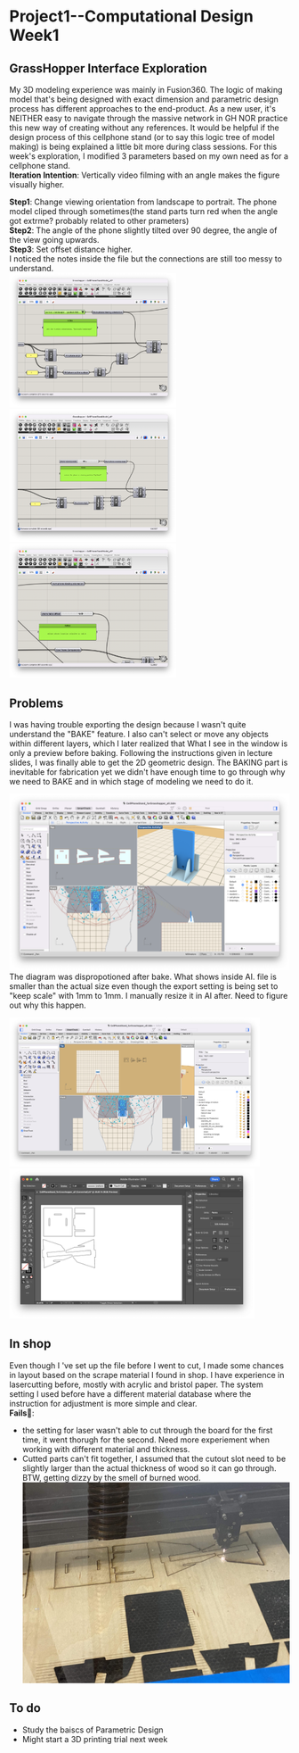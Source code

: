 # Project1--Computational Design Week1
## GrassHopper Interface Exploration ##
My 3D modeling experience was mainly in Fusion360. The logic of making model that's being designed with exact dimension and parametric design process has different approaches to the end-product. As a new user, it's NEITHER easy to navigate through the massive network in GH NOR practice this new way of creating without any references. It would be helpful if the design process of this cellphone stand (or to say this logic tree of model making) is being explained a little bit more during class sessions. For this week's exploration, I modified 3 parameters based on my own need as for a cellphone stand.   
**Iteration Intention**: Vertically video filming with an angle makes the figure visually higher. 

**Step1**: Change viewing orientation from landscape to portrait. The phone model cliped through sometimes(the stand parts turn red when the angle got extrme? probably related to other prameters)  
**Step2**: The angle of the phone slightly tilted over 90 degree, the angle of the view going upwards.   
**Step3**: Set offset distance higher.  
I noticed the notes inside the file but the connections are still too messy to understand.   
<img width=300 src="GHP01.png"><img width=300 src="GHP02.png"><img width=300 src="GHP03.png">


## Problems ##
I was having trouble exporting the design because I wasn't quite understand the "BAKE" feature.
I also can't select or move any objects within different layers, which I later realized that What I see in the window is only a preview before baking. Following the instructions given in lecture slides, I was finally able to get the 2D geometric design.
The BAKING part is inevitable for fabrication yet we didn't have enough time to go through why we need to BAKE and in which stage of modeling we need to do it. 

![alt text](AfterChange.png)
The diagram was dispropotioned after bake. What shows inside AI. file is smaller than the actual size even though the export setting is being set to "keep scale" with 1mm to 1mm. I manually resize it in AI after. Need to figure out why this happen. 

<img width=450 src="AfterBake.png"> <img height=270 src="LasercutSetup.png">

## In shop ##
Even though I 've set up the file before I went to cut, I made some chances in layout based on the scrape material I found in shop. I have experience in lasercutting before, mostly with acrylic and bristol paper. The system setting I used before have a different material database where the instruction for adjustment is more simple and clear.  
**Fails**🥲:
- the setting for laser wasn't able to cut through the board for the first time, it went thorugh for the second. Need more experiement when working with different material and thickness.
- Cutted parts can't fit together, I assumed that the cutout slot need to be slightly larger than the actual thickness of wood so it can go through. BTW, getting dizzy by the smell of burned wood.  
![alt text](Lasercut.jpg)

## To do ##
- Study the baiscs of Parametric Design
- Might start a 3D printing trial next week

